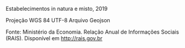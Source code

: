 Estabelecimentos in natura e misto, 2019

Projeção WGS 84
UTF-8
Arquivo Geojson


Fonte: Ministério da Economia. Relação Anual de Informações Sociais (RAIS). 
Disponível em http://rais.gov.br


